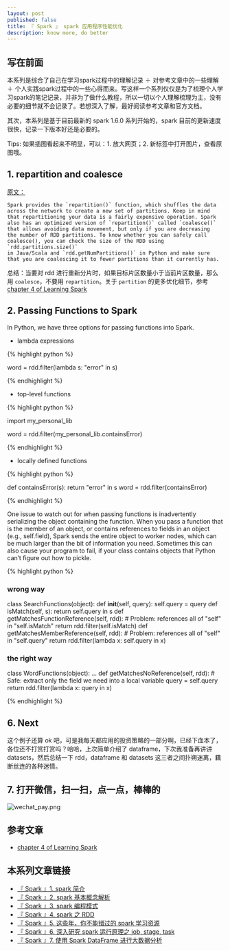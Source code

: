 ```yaml
---
layout: post
published: false
title: 『 Spark 』 spark 应用程序性能优化
description: know more, do better 
---  
```


## 写在前面

本系列是综合了自己在学习spark过程中的理解记录 ＋ 对参考文章中的一些理解 ＋ 个人实践spark过程中的一些心得而来。写这样一个系列仅仅是为了梳理个人学习spark的笔记记录，并非为了做什么教程，所以一切以个人理解梳理为主，没有必要的细节就不会记录了。若想深入了解，最好阅读参考文章和官方文档。

其次，本系列是基于目前最新的 spark 1.6.0 系列开始的，spark 目前的更新速度很快，记录一下版本好还是必要的。

Tips: 如果插图看起来不明显，可以：1. 放大网页；2. 新标签中打开图片，查看原图哦。


## 1. repartition and coalesce

[原文：](https://www.safaribooksonline.com/library/view/learning-spark/9781449359034/ch04.html)


    Spark provides the `repartition()` function, which shuffles the data 
    across the network to create a new set of partitions. Keep in mind 
    that repartitioning your data is a fairly expensive operation. Spark 
    also has an optimized version of `repartition()` called `coalesce()` 
    that allows avoiding data movement, but only if you are decreasing 
    the number of RDD partitions. To know whether you can safely call 
    coalesce(), you can check the size of the RDD using `rdd.partitions.size()` 
    in Java/Scala and `rdd.getNumPartitions()` in Python and make sure 
    that you are coalescing it to fewer partitions than it currently has.

总结：当要对 rdd 进行重新分片时，如果目标片区数量小于当前片区数量，那么用 `coalesce`，不要用 `repartition`。关于 `partition` 的更多优化细节，参考 [chapter 4 of Learning Spark](https://www.safaribooksonline.com/library/view/learning-spark/9781449359034/ch04.html)

## 2. Passing Functions to Spark

In Python, we have three options for passing functions into Spark. 

- lambda expressions

{% highlight python %}

word = rdd.filter(lambda s: "error" in s)

{% endhighlight %}

- top-level functions

{% highlight python %}

import my_personal_lib

word = rdd.filter(my_personal_lib.containsError)

{% endhighlight %}

- locally defined functions

{% highlight python %}

def containsError(s):
    return "error" in s
word = rdd.filter(containsError)

{% endhighlight %}


One issue to watch out for when passing functions is inadvertently serializing the object containing the function. When you pass a function that is the member of an object, or contains references to fields in an object (e.g., self.field), Spark sends the entire object to worker nodes, which can be much larger than the bit of information you need. Sometimes this can also cause your program to fail, if your class contains objects that Python can’t figure out how to pickle.


{% highlight python %}

### wrong way

class SearchFunctions(object):
  def __init__(self, query):
      self.query = query
  def isMatch(self, s):
      return self.query in s
  def getMatchesFunctionReference(self, rdd):
      # Problem: references all of "self" in "self.isMatch"
      return rdd.filter(self.isMatch)
  def getMatchesMemberReference(self, rdd):
      # Problem: references all of "self" in "self.query"
      return rdd.filter(lambda x: self.query in x)

### the right way

class WordFunctions(object):
  ...
  def getMatchesNoReference(self, rdd):
      # Safe: extract only the field we need into a local variable
      query = self.query
      return rdd.filter(lambda x: query in x)

{% endhighlight %}


## 6. Next

这个例子还算 ok 吧，可是我每天都应用的投资策略的一部分啊，已经下血本了，各位还不打赏打赏吗？哈哈，上次简单介绍了 dataframe，下次我准备再讲讲 datasets，然后总结一下 rdd，dataframe 和 datasets 这三者之间扑朔迷离，藕断丝连的各种迷情。

## 7. 打开微信，扫一扫，点一点，棒棒的

![wechat_pay.png](../images/wechat_pay.png)


## 参考文章

- [chapter 4 of Learning Spark](https://www.safaribooksonline.com/library/view/learning-spark/9781449359034/ch04.html)


## 本系列文章链接

- [『 Spark 』1. spark 简介 ](../introduction-to-spark)
- [『 Spark 』2. spark 基本概念解析 ](../spark-questions-concepts)
- [『 Spark 』3. spark 编程模式 ](../spark-programming-model)
- [『 Spark 』4. spark 之 RDD ](../spark-what-is-rdd)
- [『 Spark 』5. 这些年，你不能错过的 spark 学习资源 ](../spark-resouces-blogs-paper)
- [『 Spark 』6. 深入研究 spark 运行原理之 job, stage, task](../deep-into-spark-exection-model)
- [『 Spark 』7. 使用 Spark DataFrame 进行大数据分析](../spark-dataframe-introduction)
